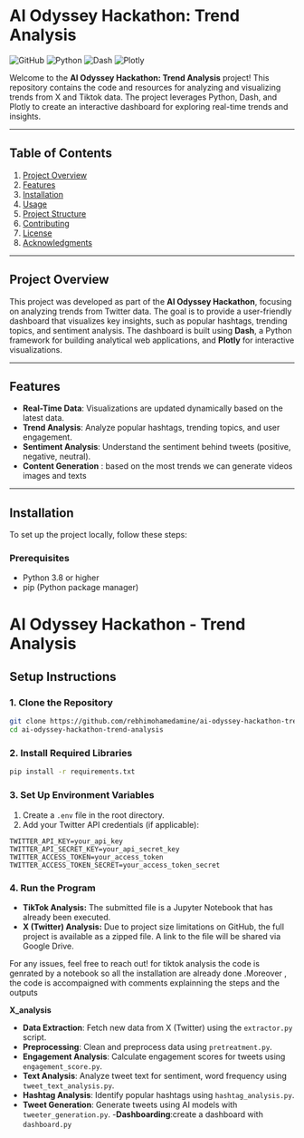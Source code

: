 
# AI Odyssey Hackathon: Trend Analysis

![GitHub](https://img.shields.io/badge/license-MIT-blue)
![Python](https://img.shields.io/badge/Python-3.8%2B-blue)
![Dash](https://img.shields.io/badge/Dash-2.0%2B-orange)
![Plotly](https://img.shields.io/badge/Plotly-5.0%2B-green)

Welcome to the **AI Odyssey Hackathon: Trend Analysis** project! This repository contains the code and resources for analyzing and visualizing trends from X and Tiktok data. The project leverages Python, Dash, and Plotly to create an interactive dashboard for exploring real-time trends and insights.

---

## Table of Contents
1. [Project Overview](#project-overview)
2. [Features](#features)
3. [Installation](#installation)
4. [Usage](#usage)
5. [Project Structure](#project-structure)
6. [Contributing](#contributing)
7. [License](#license)
8. [Acknowledgments](#acknowledgments)

---

## Project Overview

This project was developed as part of the **AI Odyssey Hackathon**, focusing on analyzing trends from Twitter data. The goal is to provide a user-friendly dashboard that visualizes key insights, such as popular hashtags, trending topics, and sentiment analysis. The dashboard is built using **Dash**, a Python framework for building analytical web applications, and **Plotly** for interactive visualizations.

---

## Features

- **Real-Time Data**: Visualizations are updated dynamically based on the latest data.
- **Trend Analysis**: Analyze popular hashtags, trending topics, and user engagement.
- **Sentiment Analysis**: Understand the sentiment behind tweets (positive, negative, neutral).
- **Content Generation** : based on the most trends we can generate videos images and texts 
---

## Installation

To set up the project locally, follow these steps:

### Prerequisites
- Python 3.8 or higher
- pip (Python package manager)

# AI Odyssey Hackathon - Trend Analysis

## Setup Instructions

### 1. Clone the Repository
```bash
git clone https://github.com/rebhimohamedamine/ai-odyssey-hackathon-trend-analysis.git
cd ai-odyssey-hackathon-trend-analysis
```

### 2. Install Required Libraries
```bash
pip install -r requirements.txt
```

### 3. Set Up Environment Variables
1. Create a `.env` file in the root directory.
2. Add your Twitter API credentials (if applicable):

```
TWITTER_API_KEY=your_api_key
TWITTER_API_SECRET_KEY=your_api_secret_key
TWITTER_ACCESS_TOKEN=your_access_token
TWITTER_ACCESS_TOKEN_SECRET=your_access_token_secret
```

### 4. Run the Program
- **TikTok Analysis:** The submitted file is a Jupyter Notebook that has already been executed.
- **X (Twitter) Analysis:** Due to project size limitations on GitHub, the full project is available as a zipped file. A link to the file will be shared via Google Drive.

For any issues, feel free to reach out!
for tiktok analysis the code is genrated by a notebook so all the installation are already done .Moreover , the code is accompaigned with comments explainning the steps and the outputs


**X_analysis**
- **Data Extraction**: Fetch new data from X (Twitter) using the `extractor.py` script.
- **Preprocessing**: Clean and preprocess data using `pretreatment.py`. 
- **Engagement Analysis**: Calculate engagement scores for tweets using `engagement_score.py`.
- **Text Analysis**: Analyze tweet text for sentiment, word frequency using `tweet_text_analysis.py`.
- **Hashtag Analysis**: Identify  popular hashtags using `hashtag_analysis.py`.
- **Tweet Generation**: Generate tweets using AI models with `tweeter_generation.py`.
-**Dashboarding**:create a dashboard with `dashboard.py`

